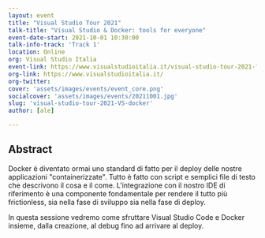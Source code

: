 ```yaml
---
layout: event
title: "Visual Studio Tour 2021"
talk-title: "Visual Studio & Docker: tools for everyone"
event-date-start: 2021-10-01 10:30:00
talk-info-track: 'Track 1'
location: Online
org: Visual Studio Italia
event-link: https://www.visualstudioitalia.it/visual-studio-tour-2021-live-01-ottobre/
org-link: https://www.visualstudioitalia.it/
org-twitter: 
cover: 'assets/images/events/event_core.png'
socialcover: 'assets/images/events/20211001.jpg'
slug: 'visual-studio-tour-2021-VS-docker'
author: [ale]

---
```

## Abstract
Docker è diventato ormai uno standard di fatto per il deploy delle nostre applicazioni "containerizzate". Tutto è fatto con script e semplici file di testo che descrivono il cosa e il come.
L'integrazione con il nostro IDE di riferimento è una componente fondamentale per rendere il tutto più frictionless, sia nella fase di sviluppo sia nella fase di deploy.

In questa sessione vedremo come sfruttare Visual Studio Code e Docker insieme, dalla creazione, al debug fino ad arrivare al deploy.


